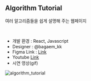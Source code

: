 ## Algorithm Tutorial

여러 알고리즘들을 쉽게 설명해 주는 웹페이지

<br>

- 개발 환경 : React, Javascript
- Designer : @bagaem_kk
- Figma Link : [Link](https://www.figma.com/file/2E19chJqcRfjHhK0fbzcIV/%EC%95%8C%EA%B3%A0%EB%A6%AC%EC%A6%98?t=tT20CGFGmil9ASFy-0)
- Youtube [Link](https://youtu.be/f4hulpKdHOc)
- 시연 영상(gif)

![algorithm_tutorial](https://github.com/user-attachments/assets/e4cd75ab-ad7b-4352-9144-264925d2f70d)
